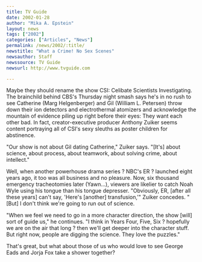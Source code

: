 ```yaml
---
title: TV Guide
date: 2002-01-28
author: "Mika A. Epstein"
layout: news
tags: ["2002"]
categories: ["Articles", "News"]
permalink: /news/2002/:title/
newstitle: "What a Crime! No Sex Scenes"
newsauthor: Staff
newssource: TV Guide
newsurl: http://www.tvguide.com

---
```


Maybe they should rename the show CSI: Celibate Scientists Investigating. The brainchild behind CBS's Thursday night smash says he's in no rush to see Catherine (Marg Helgenberger) and Gil (William L. Petersen) throw down their ion detectors and electrothermal atomizers and acknowledge the mountain of evidence piling up right before their eyes: They want each other bad. In fact, creator-executive producer Anthony Zuiker seems content portraying all of CSI's sexy sleuths as poster children for abstinence.

"Our show is not about Gil dating Catherine," Zuiker says. "[It's] about science, about process, about teamwork, about solving crime, about intellect."

Well, when another powerhouse drama series ? NBC's ER ? launched eight years ago, it too was all business and no pleasure. Now, six thousand emergency tracheotomies later (Yawn...), viewers are likelier to catch Noah Wyle using his tongue than his tongue depresser. "Obviously, ER, [after all these years] can't say, 'Here's [another] transfusion,'" Zuiker concedes. "[But] I don't think we're going to run out of science.

"When we feel we need to go in a more character direction, the show [will] sort of guide us," he continues. "I think in Years Four, Five, Six ? hopefully we are on the air that long ? then we'll get deeper into the character stuff. But right now, people are digging the science. They love the puzzles."

That's great, but what about those of us who would love to see George Eads and Jorja Fox take a shower together?
